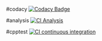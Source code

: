 #codacy [![Codacy Badge](https://app.codacy.com/project/badge/Grade/771d0685cb8a488799c947101aa9c811)](https://www.codacy.com/gh/sailesh10439/M1_LibraryBookCirculation/dashboard?utm_source=github.com&amp;utm_medium=referral&amp;utm_content=sailesh10439/M1_LibraryBookCirculation&amp;utm_campaign=Badge_Grade)

#analysis [![CI Analysis](https://github.com/sailesh10439/M1_LibraryBookCirculation/actions/workflows/analysis.yml/badge.svg)](https://github.com/sailesh10439/M1_LibraryBookCirculation/actions/workflows/analysis.yml)

#cpptest [![CI continuous integration](https://github.com/sailesh10439/M1_LibraryBookCirculation/actions/workflows/c-cpp.yml/badge.svg)](https://github.com/sailesh10439/M1_LibraryBookCirculation/actions/workflows/c-cpp.yml)
